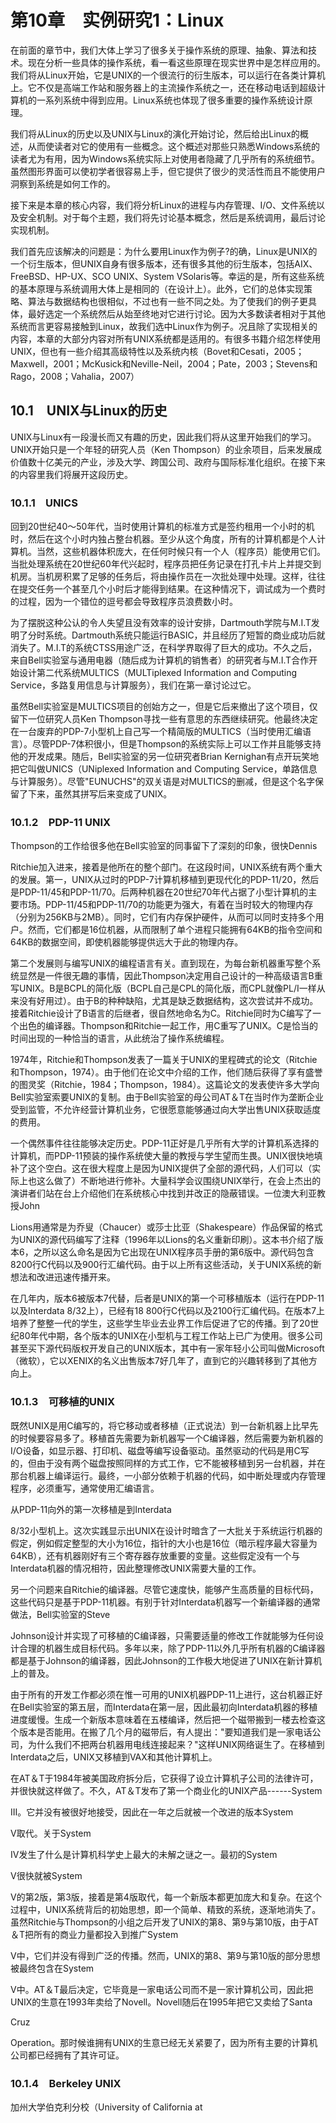 # 第10章　实例研究1：Linux

在前面的章节中，我们大体上学习了很多关于操作系统的原理、抽象、算法和技术。现在分析一些具体的操作系统，看一看这些原理在现实世界中是怎样应用的。我们将从Linux开始，它是UNIX的一个很流行的衍生版本，可以运行在各类计算机上。它不仅是高端工作站和服务器上的主流操作系统之一，还在移动电话到超级计算机的一系列系统中得到应用。Linux系统也体现了很多重要的操作系统设计原理。

我们将从Linux的历史以及UNIX与Linux的演化开始讨论，然后给出Linux的概述，从而使读者对它的使用有一些概念。这个概述对那些只熟悉Windows系统的读者尤为有用，因为Windows系统实际上对使用者隐藏了几乎所有的系统细节。虽然图形界面可以使初学者很容易上手，但它提供了很少的灵活性而且不能使用户洞察到系统是如何工作的。

接下来是本章的核心内容，我们将分析Linux的进程与内存管理、I/O、文件系统以及安全机制。对于每个主题，我们将先讨论基本概念，然后是系统调用，最后讨论实现机制。

我们首先应该解决的问题是：为什么要用Linux作为例子?的确，Linux是UNIX的一个衍生版本，但UNIX自身有很多版本，还有很多其他的衍生版本，包括AIX、FreeBSD、HP-UX、SCO UNIX、System VSolaris等。幸运的是，所有这些系统的基本原理与系统调用大体上是相同的（在设计上）。此外，它们的总体实现策略、算法与数据结构也很相似，不过也有一些不同之处。为了使我们的例子更具体，最好选定一个系统然后从始至终地对它进行讨论。因为大多数读者相对于其他系统而言更容易接触到Linux，故我们选中Linux作为例子。况且除了实现相关的内容，本章的大部分内容对所有UNIX系统都是适用的。有很多书籍介绍怎样使用UNIX，但也有一些介绍其高级特性以及系统内核（Bovet和Cesati，2005；Maxwell，2001；McKusick和Neville-Neil，2004；Pate，2003；Stevens和Rago，2008；Vahalia，2007）

## 10.1　UNIX与Linux的历史

UNIX与Linux有一段漫长而又有趣的历史，因此我们将从这里开始我们的学习。UNIX开始只是一个年轻的研究人员（Ken Thompson）的业余项目，后来发展成价值数十亿美元的产业，涉及大学、跨国公司、政府与国际标准化组织。在接下来的内容里我们将展开这段历史。

### 10.1.1　UNICS

回到20世纪40～50年代，当时使用计算机的标准方式是签约租用一个小时的机时，然后在这个小时内独占整台机器。至少从这个角度，所有的计算机都是个人计算机。当然，这些机器体积庞大，在任何时候只有一个人（程序员）能使用它们。当批处理系统在20世纪60年代兴起时，程序员把任务记录在打孔卡片上并提交到机房。当机房积累了足够的任务后，将由操作员在一次批处理中处理。这样，往往在提交任务一个甚至几个小时后才能得到结果。在这种情况下，调试成为一个费时的过程，因为一个错位的逗号都会导致程序员浪费数小时。

为了摆脱这种公认的令人失望且没有效率的设计安排，Dartmouth学院与M.I.T发明了分时系统。Dartmouth系统只能运行BASIC，并且经历了短暂的商业成功后就消失了。M.I.T的系统CTSS用途广泛，在科学界取得了巨大的成功。不久之后，来自Bell实验室与通用电器（随后成为计算机的销售者）的研究者与M.I.T合作开始设计第二代系统MULTICS（MULTiplexed  Information and Computing Service，多路复用信息与计算服务），我们在第一章讨论过它。

虽然Bell实验室是MULTICS项目的创始方之一，但是它后来撤出了这个项目，仅留下一位研究人员Ken Thompson寻找一些有意思的东西继续研究。他最终决定在一台废弃的PDP-7小型机上自己写一个精简版的MULTICS（当时使用汇编语言）。尽管PDP-7体积很小，但是Thompson的系统实际上可以工作并且能够支持他的开发成果。随后，Bell实验室的另一位研究者Brian Kernighan有点开玩笑地把它叫做UNICS（UNiplexed Information and Computing Service，单路信息与计算服务）。尽管"EUNUCHS"的双关语是对MULTICS的删减，但是这个名字保留了下来，虽然其拼写后来变成了UNIX。

### 10.1.2　PDP-11 UNIX

Thompson的工作给很多他在Bell实验室的同事留下了深刻的印象，很快Dennis

Ritchie加入进来，接着是他所在的整个部门。在这段时间，UNIX系统有两个重大的发展。第一，UNIX从过时的PDP-7计算机移植到更现代化的PDP-11/20，然后是PDP-11/45和PDP-11/70。后两种机器在20世纪70年代占据了小型计算机的主要市场。PDP-11/45和PDP-11/70的功能更为强大，有着在当时较大的物理内存（分别为256KB与2MB）。同时，它们有内存保护硬件，从而可以同时支持多个用户。然而，它们都是16位机器，从而限制了单个进程只能拥有64KB的指令空间和64KB的数据空间，即使机器能够提供远大于此的物理内存。

第二个发展则与编写UNIX的编程语言有关。直到现在，为每台新机器重写整个系统显然是一件很无趣的事情，因此Thompson决定用自己设计的一种高级语言B重写UNIX。B是BCPL的简化版（BCPL自己是CPL的简化版，而CPL就像PL/I一样从来没有好用过）。由于B的种种缺陷，尤其是缺乏数据结构，这次尝试并不成功。接着Ritchie设计了B语言的后继者，很自然地命名为C。Ritchie同时为C编写了一个出色的编译器。Thompson和Ritchie一起工作，用C重写了UNIX。C是恰当的时间出现的一种恰当的语言，从此统治了操作系统编程。

1974年，Ritchie和Thompson发表了一篇关于UNIX的里程碑式的论文（Ritchie和Thompson，1974）。由于他们在论文中介绍的工作，他们随后获得了享有盛誉的图灵奖（Ritchie，1984；Thompson，1984）。这篇论文的发表使许多大学向Bell实验室索要UNIX的复制。由于Bell实验室的母公司AT＆T在当时作为垄断企业受到监管，不允许经营计算机业务，它很愿意能够通过向大学出售UNIX获取适度的费用。

一个偶然事件往往能够决定历史。PDP-11正好是几乎所有大学的计算机系选择的计算机，而PDP-11预装的操作系统使大量的教授与学生望而生畏。UNIX很快地填补了这个空白。这在很大程度上是因为UNIX提供了全部的源代码，人们可以（实际上也这么做了）不断地进行修补。大量科学会议围绕UNIX举行，在会上杰出的演讲者们站在台上介绍他们在系统核心中找到并改正的隐蔽错误。一位澳大利亚教授John

Lions用通常是为乔叟（Chaucer）或莎士比亚（Shakespeare）作品保留的格式为UNIX的源代码编写了注释（1996年以Lions的名义重新印刷）。这本书介绍了版本6，之所以这么命名是因为它出现在UNIX程序员手册的第6版中。源代码包含8200行C代码以及900行汇编代码。由于以上所有这些活动，关于UNIX系统的新想法和改进迅速传播开来。

在几年内，版本6被版本7代替，后者是UNIX的第一个可移植版本（运行在PDP-11以及Interdata 8/32上），已经有18 800行C代码以及2100行汇编代码。在版本7上培养了整整一代的学生，这些学生毕业去业界工作后促进了它的传播。到了20世纪80年代中期，各个版本的UNIX在小型机与工程工作站上已广为使用。很多公司甚至买下源代码版权开发自己的UNIX版本，其中有一家年轻小公司叫做Microsoft（微软），它以XENIX的名义出售版本7好几年了，直到它的兴趣转移到了其他方向上。

### 10.1.3　可移植的UNIX

既然UNIX是用C编写的，将它移动或者移植（正式说法）到一台新机器上比早先的时候要容易多了。移植首先需要为新机器写一个C编译器，然后需要为新机器的I/O设备，如显示器、打印机、磁盘等编写设备驱动。虽然驱动的代码是用C写的，但由于没有两个磁盘按照同样的方式工作，它不能被移植到另一台机器，并在那台机器上编译运行。最终，一小部分依赖于机器的代码，如中断处理或内存管理程序，必须重写，通常使用汇编语言。

从PDP-11向外的第一次移植是到Interdata

8/32小型机上。这次实践显示出UNIX在设计时暗含了一大批关于系统运行机器的假定，例如假定整型的大小为16位，指针的大小也是16位（暗示程序最大容量为64KB），还有机器刚好有三个寄存器存放重要的变量。这些假定没有一个与Interdata机器的情况相符，因此整理修改UNIX需要大量的工作。

另一个问题来自Ritchie的编译器。尽管它速度快，能够产生高质量的目标代码，这些代码只是基于PDP-11机器。有别于针对Interdata机器写一个新编译器的通常做法，Bell实验室的Steve

Johnson设计并实现了可移植的C编译器，只需要适量的修改工作就能够为任何设计合理的机器生成目标代码。多年以来，除了PDP-11以外几乎所有机器的C编译器都是基于Johnson的编译器，因此Johnson的工作极大地促进了UNIX在新计算机上的普及。

由于所有的开发工作都必须在惟一可用的UNIX机器PDP-11上进行，这台机器正好在Bell实验室的第五层，而Interdata在第一层，因此最初向Interdata机器的移植进度缓慢。生成一个新版本意味着在五楼编译，然后把一个磁带搬到一楼去检查这个版本是否能用。在搬了几个月的磁带后，有人提出："要知道我们是一家电话公司，为什么我们不把两台机器用电线连接起来？"这样UNIX网络诞生了。在移植到Interdata之后，UNIX又移植到VAX和其他计算机上。

在AT＆T于1984年被美国政府拆分后，它获得了设立计算机子公司的法律许可，并很快就这样做了。不久，AT＆T发布了第一个商业化的UNIX产品------System

III。它并没有被很好地接受，因此在一年之后就被一个改进的版本System

V取代。关于System

IV发生了什么是计算机科学史上最大的未解之谜之一。最初的System

V很快就被System

V的第2版，第3版，接着是第4版取代，每一个新版本都更加庞大和复杂。在这个过程中，UNIX系统背后的初始思想，即一个简单、精致的系统，逐渐地消失了。虽然Ritchie与Thompson的小组之后开发了UNIX的第8、第9与第10版，由于AT＆T把所有的商业力量都投入到推广System

V中，它们并没有得到广泛的传播。然而，UNIX的第8、第9与第10版的部分思想被最终包含在System

V中。AT＆T最后决定，它毕竟是一家电话公司而不是一家计算机公司，因此把UNIX的生意在1993年卖给了Novell。Novell随后在1995年把它又卖给了Santa

Cruz

Operation。那时候谁拥有UNIX的生意已经无关紧要了，因为所有主要的计算机公司都已经拥有了其许可证。

### 10.1.4　Berkeley UNIX

加州大学伯克利分校（University of California at